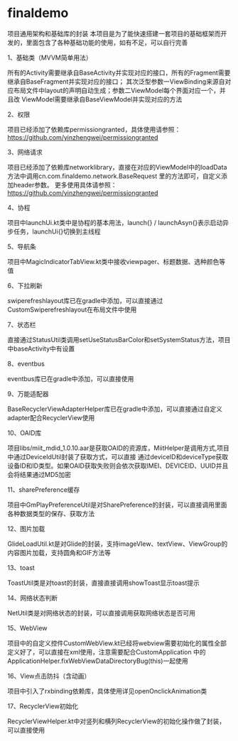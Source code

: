 # finaldemo
项目通用架构和基础库的封装
本项目是为了能快速搭建一套项目的基础框架而开发的，里面包含了各种基础功能的使用，如有不足，可以自行完善


1、基础类（MVVM简单用法）

所有的Activity需要继承自BaseActivity并实现对应的接口，所有的Fragment需要继承自BaseFragment并实现对应的接口；
其次泛型参数一ViewBinding来源自对应布局文件中layout的声明自动生成；参数二ViewModel每个界面对应一个，并且改
ViewModel需要继承自BaseViewModel并实现对应的方法


2、权限

项目已经添加了依赖库permissiongranted，具体使用请参照：https://github.com/yinzhengwei/permissiongranted

3、网络请求

项目已经添加了依赖库networklibrary，直接在对应的ViewModel中的loadData方法中调用cn.com.finaldemo.network.BaseRequest
里的方法即可，自定义添加header参数。
更多使用具体请参照：https://github.com/yinzhengwei/permissiongranted


4、协程

项目中launchUi.kt类中是协程的基本用法，launch{} / launchAsyn{}表示启动异步任务，launchUi{}切换到主线程

5、导航条

项目中MagicIndicatorTabView.kt类中接收viewpager、标题数据、选种颜色等值


6、下拉刷新

swiperefreshlayout库已在gradle中添加，可以直接通过CustomSwiperefreshlayout在布局文件中使用


7、状态栏

直接通过StatusUtil类调用setUseStatusBarColor和setSystemStatus方法，项目中baseActivity中有设置


8、eventbus

eventbus库已在gradle中添加，可以直接使用


9、万能适配器

BaseRecyclerViewAdapterHelper库已在gradle中添加，可以直接通过自定义adapter配合RecyclerView使用


10、OAID库

项目libs/miit_mdid_1.0.10.aar是获取OAID的资源库，MiitHelper是调用方式,项目中通过DeviceIdUtil封装了获取方式，可以直接
通过deviceID和deviceType获取设备ID和ID类型。如果OAID获取失败则会依次获取IMEI、DEVICEID、UUID并且会将结果通过MD5加密


11、sharePreference缓存

项目中GmPlayPreferenceUtil是对SharePreference的封装，可以直接调用里面各种数据类型的保存、获取方法


12、图片加载

GlideLoadUtil.kt是对Glide的封装，支持imageVIew、textView、ViewGroup的内容图片加载，支持圆角和GIF方法等


13、toast

ToastUtil类是对toast的封装，直接直接调用showToast显示toast提示


14、网络状态判断

NetUtil类是对网络状态的封装，可以直接调用获取网络状态是否可用


15、WebView

项目中的自定义控件CustomWebView.kt已经将webview需要初始化的属性全部定义好了，可以直接在xml使用，注意需要配合CustomApplication
中的ApplicationHelper.fixWebViewDataDirectoryBug(this)一起使用


16、View点击防抖（含动画）

项目中引入了rxbinding依赖库，具体使用详见openOnclickAnimation类


17、RecyclerView初始化

RecyclerViewHelper.kt中对竖列和横列RecyclerView的初始化操作做了封装，可以直接使用